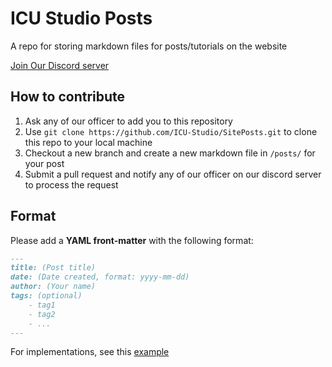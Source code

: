 # ICU Studio Posts
A repo for storing markdown files for posts/tutorials on the website

[Join Our Discord server](https://discord.gg/HqbqGp2YZ4)

## How to contribute
1. Ask any of our officer to add you to this repository
2. Use `git clone https://github.com/ICU-Studio/SitePosts.git` to clone this repo to your local machine
3. Checkout a new branch and create a new markdown file in `/posts/` for your post
4. Submit a pull request and notify any of our officer on our discord server to process the request

## Format
Please add a **YAML front-matter** with the following format:
```markdown
---
title: (Post title)
date: (Date created, format: yyyy-mm-dd)
author: (Your name)
tags: (optional)
    - tag1
    - tag2
    - ...
---
```

For implementations, see this [example](https://github.com/iCU-Studio/SitePosts/blob/main/posts/Website.md)

